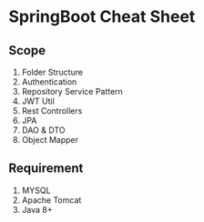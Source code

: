 # SpringBoot Cheat Sheet

## Scope

1) Folder Structure 
2) Authentication
3) Repository Service Pattern 
4) JWT Util
5) Rest Controllers
6) JPA 
7) DAO & DTO
8) Object Mapper


## Requirement
1) MYSQL
2) Apache Tomcat
3) Java 8+
